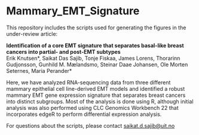 # Mammary_EMT_Signature
This repository includes the scripts used for generating the figures in the under-review article:  
  
**Identification of a core EMT signature that separates basal-like breast cancers into partial- and post-EMT subtypes**  
Erik Knutsen*, Saikat Das Sajib, Tonje Fiskaa, James Lorens, Thorarinn Gudjonsson, Gunhild M. Mælandsmo, Steinar Daae Johansen, Ole Morten Seternes, Maria Perander*  
  
Here, we have analyzed RNA-sequencing data from three different mammary epithelial cell line-derived EMT models and identified a robust mammary EMT gene expression signature that separates breast cancers into distinct subgroups. Most of the analysis is done using R, although initial analysis was also performed using CLC Genomics Workbench 22 that incorporates edgeR to perform differential expression analysis.

For questions about the scripts, please contact saikat.d.sajib@uit.no 
